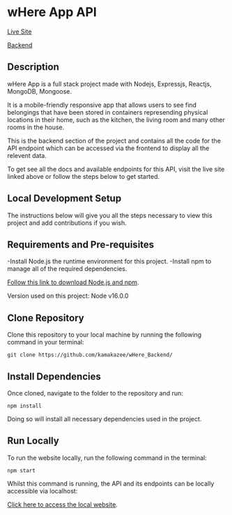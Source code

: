 # wHere App API

[Live Site](https://good-blue-newt-tam.cyclic.app/api)

[Backend](https://github.com/kamakazee/wHere_Backend/)

## Description

wHere App is a full stack project made with Nodejs, Expressjs, Reactjs, MongoDB, Mongoose.

It is a mobile-friendly responsive app that allows users to see find belongings that have been stored in containers represending physical locations in their home, such as the kitchen, the living room and many other rooms in the house.

This is the backend section of the project and contains all the code for the API endpoint which can be accessed via the frontend to display all the relevent data.

To get see all the docs and available endpoints for this API, visit the live site linked above or follow the steps below to get started.

## Local Development Setup

The instructions below will give you all the steps necessary to view this project and add contributions if you wish.

## Requirements and Pre-requisites

-Install Node.js the runtime environment for this project.
-Install npm to manage all of the required dependencies.

[Follow this link to download Node.js and npm](https://nodejs.org/en/download/current/).

Version used on this project: Node v16.0.0

## Clone Repository

Clone this repository to your local machine by running the following command in your terminal:

`git clone https://github.com/kamakazee/wHere_Backend/`

## Install Dependencies

Once cloned, navigate to the folder to the repository and run:

`npm install`

Doing so will install all necessary dependencies used in the project.

## Run Locally

To run the website locally, run the following command in the terminal:

`npm start`

Whilst this command is running, the API and its endpoints can be locally accessible via localhost:

[Click here to access the local website](http://localhost:5000/api).